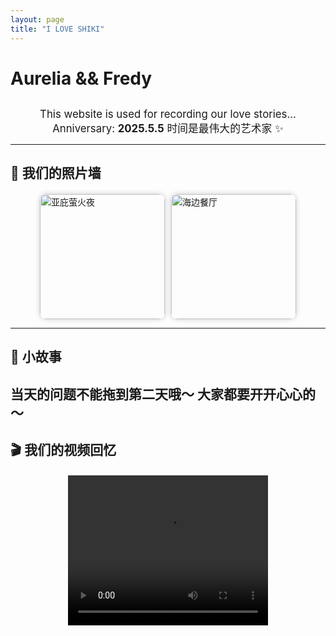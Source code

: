 ```yaml
---
layout: page
title: "I LOVE SHIKI"
---
```


<style>
.gallery {
  display: flex;
  flex-wrap: wrap;
  gap: 10px;
  justify-content: center;
  margin-top: 20px;
}
.gallery img {
  width: 200px;
  height: auto;
  border-radius: 10px;
  box-shadow: 0 0 8px rgba(0,0,0,0.2);
  object-fit: cover;
}
.center-text {
  text-align: center;
  font-size: 1.2em;
  margin-top: 30px;
}
.video-box {
  display: flex;
  justify-content: center;
  margin-top: 20px;
}
</style>

# Aurelia && Fredy

<div class="center-text">
This website is used for recording our love stories...  
Anniversary: <strong>2025.5.5</strong>  
时间是最伟大的艺术家 ✨
</div>

---

## 📸 我们的照片墙

<div class="gallery">
  <img src="/Users/fredy/Downloads/ShiKi.github.io/assets\:images/SQ00.jpg" alt="亚庇萤火夜">
  <img src="/Users/fredy/Downloads/ShiKi.github.io/assets\:images/SQ01.jpg" alt="海边餐厅">
</div>

---

## 📝 小故事

当天的问题不能拖到第二天哦～
大家都要开开心心的～
---

## 🎬 我们的视频回忆

<div class="video-box">
  <video width="320" height="240" controls>
    <source src="/Users/fredy/Downloads/ShiKi.github.io/assets\:videos" type="video/mp4">
    Your browser does not support the video tag.
  </video>
</div>